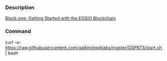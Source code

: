 ### Description

[Block.one: Getting Started with the EOSIO Blockchain](https://www.qwiklabs.com/catalog?keywords=Block.one%3A+Getting+Started+with+the+EOSIO+Blockchain)

### Command
curl -o- https://raw.githubusercontent.com/galkin/qwiklabs/master/GSP873/start.sh | bash